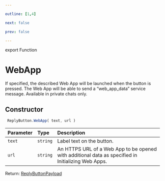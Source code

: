 ```yaml
---

outline: [1,4]

next: false

prev: false

---
```


export Function
# WebApp

If specified, the described Web App will be launched when the button is pressed. The Web App will be able to send a “web_app_data” service message. Available in private chats only.

## Constructor
```ts
 ReplyButton.WebApp( text, url )
 ```
| Parameter | Type | Description |
| :--- | :--- | :--- |
| `text` | `string` | Label text on the button. |
| `url` | `string` | An HTTPS URL of a Web App to be opened with additional data as specified in Initializing Web Apps. |

Return: [ReplyButtonPayload](../../../interfaces/ReplyButtonPayload.md)
